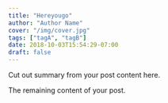 ```yaml
---
title: "Hereyougo"
author: "Author Name"
cover: "/img/cover.jpg"
tags: ["tagA", "tagB"]
date: 2018-10-03T15:54:29-07:00
draft: false
---
```


Cut out summary from your post content here.

<!--more-->

The remaining content of your post.
